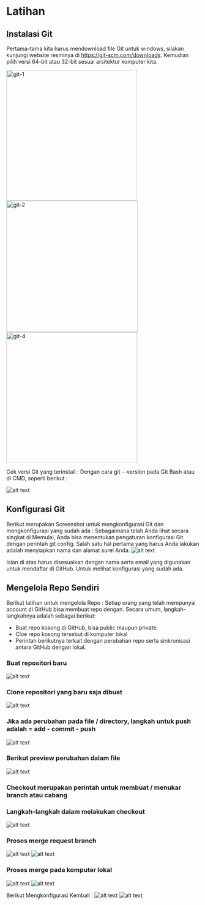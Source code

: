 # Latihan

## Instalasi Git
Pertama-tama kita harus mendownload file Git untuk windows, silakan kunjungi website resminya di https://git-scm.com/downloads. 
Kemudian pilih versi 64-bit atau 32-bit sesuai arsitektur komputer kita.

<img width="341" alt="git-1" src="https://user-images.githubusercontent.com/115064323/224933358-76803fb3-14bd-4a90-aaba-7322eb928071.png">
<img width="343" alt="git-2" src="https://user-images.githubusercontent.com/115064323/224933410-5756b9f8-2a3a-42ea-b623-f9202dc8d0e7.png">
<img width="342" alt="git-4" src="https://user-images.githubusercontent.com/115064323/224933478-5ac87615-fdd2-40bb-a086-25603f115d10.png">

 Cek versi Git yang terinstall :
 Dengan cara git --version pada Git Bash atau di CMD, seperti berikut :
 
 ![alt text](gambar-01.jpg?raw=true)

## Konfigurasi Git
Berikut merupakan Screenshot untuk mengkonfigurasi Git dan mengkonfigurasi yang sudah ada :
Sebagaimana telah Anda lihat secara singkat di Memulai, Anda bisa menentukan pengaturan konfigurasi Git dengan perintah git config. Salah satu hal pertama yang harus Anda lakukan adalah menyiapkan nama dan alamat surel Anda.
 ![alt text](gambar-02.jpg?raw=true)
 
 Isian di atas harus disesuaikan dengan nama serta email yang digunakan untuk mendaftar di GitHub. Untuk melihat konfigurasi yang sudah ada.
 
 ## Mengelola Repo Sendiri
Berikut latihan untuk mengelola Repo : 
Setiap orang yang telah mempunyai account di GitHub bisa membuat repo dengan. Secara umum, langkah-langkahnya adalah sebagai berikut:

- Buat repo kosong di GitHub, bisa public maupun private.
- Cloe repo kosong tersebut di komputer lokal
- Perintah berikutnya terkait dengan perubahan repo serta sinkronisasi antara GitHub dengan lokal.

### Buat repositori baru
![alt text](gambar-03.jpg?raw=true)

### Clone repositori yang baru saja dibuat
![alt text](gambar-04.jpg?raw=true)
 
### Jika ada perubahan pada file / directory, langkah untuk push adalah = add - commit - push
![alt text](gambar-05.jpg?raw=true)

### Berikut preview perubahan dalam file
![alt text](gambar-06.jpg?raw=true)

### Checkout merupakan perintah untuk membuat / menukar branch atau cabang

### Langkah-langkah dalam melakukan checkout
![alt text](gambar-07.jpg?raw=true)

### Proses merge request branch
![alt text](gambar-08.jpg?raw=true)
![alt text](gambar-09.jpg?raw=true)


### Proses merge pada komputer lokal
![alt text](gambar-10.jpg?raw=true)
![alt text](gambar-11.jpg?raw=true)

Berikut Mengkonfigurasi Kembali :
![alt text](gambar-12.jpg?raw=true)
![alt text](gambar-13.jpg?raw=true)
